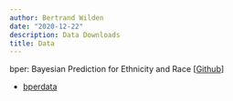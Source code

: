 ```yaml
---
author: Bertrand Wilden
date: "2020-12-22"
description: Data Downloads
title: Data
---
```


bper: Bayesian Prediction for Ethnicity and Race \[[Github](https://github.com/bwilden/bper)\]

-   [bperdata](https://github.com/bwilden/bperdata)
